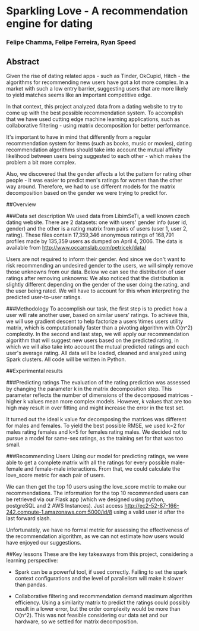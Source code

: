 # Sparkling Love - A recommendation engine for dating
### Felipe Chamma, Felipe Ferreira, Ryan Speed


## Abstract
Given the rise of dating related apps - such as Tinder, OkCupid, Hitch - the algorithms for recommending new users have got a lot more complex. In a market with such a low entry barrier, suggesting users that are more likely to yield matches seems like an important competitive edge.

In that context, this project analyzed data from a dating website to try to come up with the best possible recommendation system. To accomplish that we have used cutting edge machine learning applications, such as collaborative filtering - using matrix decomposition for better performance.

It's important to have in mind that differently from a regular recommendation system for items (such as books, music or movies), dating recommendation algorithms should take into account the mutual affinity likelihood between users being suggested to each other - which makes the problem a bit more complex. 

Also, we discovered that the gender affects a lot the pattern for rating other people - it was easier to predict men's ratings for women than the other way around. Therefore, we had to use different models for the matrix decomposition based on the gender we were trying to predict for.

##Overview

###Data set description
We used data from LibimSeTi, a well known czech dating website. There are 2 datasets: one with users' gender info (user id, gender) and the other is a rating matrix from pairs of users (user 1, user 2, rating).
These files contain 17,359,346 anonymous ratings of 168,791 profiles made by 135,359 users as dumped on April 4, 2006. The data is available from http://www.occamslab.com/petricek/data/

Users are not required to inform their gender. And since we don't want to risk recommending an undesired gender to the users, we will simply remove those unknowns from our data. Below we can see the distribution of user ratings after removing unknowns:
We also noticed that the distribution is slightly different depending on the gender of the user doing the rating, and the user being rated. We will have to account for this when interpreting the predicted user-to-user ratings. 
 
###Methodology
To accomplish our task, the first step is to predict how a user will rate another user, based on similar users' ratings. To achieve this, we will use gradient descent to help factorize a users \times users utility matrix, which is computationally faster than a pivoting algorithm with O(n^2) complexity.
In the second and last step, we will apply our recommendation algorithm that will suggest new users based on the predicted rating, in which we will also take into account the mutual predicted ratings and each user's average rating. 
All data will be loaded, cleaned and analyzed using Spark clusters. All code will be written in Python.

  

##Experimental results

###Predicting ratings
The evaluation of the rating prediction was assessed by changing the parameter k in the matrix decomposition step. This parameter reflects the number of dimensions of the decomposed matrices - higher k values mean more complex models. However, k values that are too high may result in over fitting and might increase the error in the test set.

It turned out the ideal k value for decomposing the matrices was different for males and females. To yield the best possible RMSE, we used k=2 for males rating females and k=5 for females rating males. We decided not to pursue a model for same-sex ratings, as the training set for that was too small.

###Recommending Users
Using our model for predicting ratings, we were able to get a complete matrix with all the ratings for every possible male-female and female-male interactions. From that, we could calculate the love\_score metric for each pair of users.

We can then get the top 10 users using the love\_score metric to make our recommendations. The information for the top 10 recommended users can be retrieved via our Flask app (which we designed using python, postgreSQL and 2 AWS Instances). Just access http://ec2-52-87-166-242.compute-1.amazonaws.com:5000/id/8 using a valid user id after the last forward slash. 

Unfortunately, we have no formal metric for assessing the effectiveness of the recommendation algorithm, as we can not estimate how users would have enjoyed our suggestions.

##Key lessons
These are the key takeaways from this project, considering a learning perspective:

- Spark can be a powerful tool, if used correctly. Failing to set the spark context configurations and the level of parallelism will make it slower than pandas.

- Collaborative filtering and recommendation demand maximum algorithm efficiency. Using a similarity matrix to predict the ratings could possibly result in a lower error, but the order complexity would be more than O(n^2). This was not feasible considering our data set and our hardware, so we settled for matrix decomposition.
